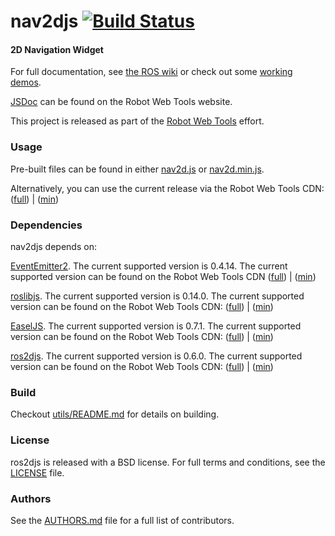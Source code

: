 nav2djs [![Build Status](https://api.travis-ci.org/GT-RAIL/nav2djs.png)](https://travis-ci.org/GT-RAIL/nav2djs)
=======

#### 2D Navigation Widget
For full documentation, see [the ROS wiki](http://ros.org/wiki/nav2djs) or check out some [working demos](http://robotwebtools.org/).

[JSDoc](http://robotwebtools.org/jsdoc/nav2djs/current/) can be found on the Robot Web Tools website.

This project is released as part of the [Robot Web Tools](http://robotwebtools.org/) effort.

### Usage
Pre-built files can be found in either [nav2d.js](build/nav2d.js) or [nav2d.min.js](build/nav2d.min.js).

Alternatively, you can use the current release via the Robot Web Tools CDN: ([full](http://static.robotwebtools.org/nav2djs/current/nav2d.js)) | ([min](http://static.robotwebtools.org/nav2djs/current/nav2d.min.js))

### Dependencies
nav2djs depends on:

[EventEmitter2](https://github.com/hij1nx/EventEmitter2). The current supported version is 0.4.14. The current supported version can be found on the Robot Web Tools CDN ([full](http://static.robotwebtools.org/EventEmitter2/0.4.14/eventemitter2.js)) | ([min](http://static.robotwebtools.org/EventEmitter2/0.4.14/eventemitter2.min.js))

[roslibjs](https://github.com/RobotWebTools/roslibjs). The current supported version is 0.14.0. The current supported version can be found on the Robot Web Tools CDN: ([full](http://static.robotwebtools.org/roslibjs/0.14.0/roslib.js)) | ([min](http://static.robotwebtools.org/roslibjs/0.14.0/roslib.min.js))

[EaselJS](https://github.com/CreateJS/EaselJS/). The current supported version is 0.7.1. The current supported version can be found on the Robot Web Tools CDN: ([full](http://static.robotwebtools.org/EaselJS/0.7.1/easeljs.js)) | ([min](http://static.robotwebtools.org/EaselJS/0.7.1/easeljs.min.js))

[ros2djs](https://github.com/RobotWebTools/ros2djs). The current supported version is 0.6.0. The current supported version can be found on the Robot Web Tools CDN: ([full](http://static.robotwebtools.org/ros2djs/0.6.0/ros2d.js)) | ([min](http://static.robotwebtools.org/ros2djs/0.6.0/ros2d.min.js))

### Build
Checkout [utils/README.md](utils/README.md) for details on building.

### License
ros2djs is released with a BSD license. For full terms and conditions, see the [LICENSE](LICENSE) file.

### Authors
See the [AUTHORS.md](AUTHORS) file for a full list of contributors.

